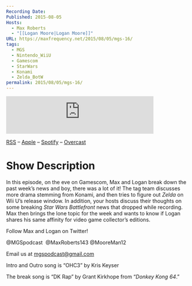 ```yaml
---
Recording Date: 
Published: 2015-08-05
Hosts:
  - Max Roberts
  - "[[Logan Moore|Logan Moore]]"
URL: https://maxfrequency.net/2015/08/05/mgs-16/
tags:
  - MGS
  - Nintendo_WiiU
  - Gamescom
  - StarWars
  - Konami
  - Zelda_BotW
permalink: 2015/08/05/mgs-16/
---
```

<iframe src="https://podcasters.spotify.com/pod/show/millennialgamingspeak/embed/episodes/Episode-16-When-Will-Zelda-on-Wii-U-Arrive-e1adhsq/a-a6ts43r" height="102px" width="400px" frameborder="0" scrolling="no"></iframe>

[RSS](https://anchor.fm/s/74aa3858/podcast/rss) – [Apple](https://podcasts.apple.com/us/podcast/episode-3-gdc-wrap-up/id1000915981?i=1000542222515) – [Spotify](https://open.spotify.com/episode/7wePXT4Bt22LWifVLx3n8y) – [Overcast](https://overcast.fm/+EtIgeWxEU)
# Show Description

In this episode, on the eve on Gamescom, Max and Logan break down the past week’s news and boy, there was a lot of it! The tag team discusses more drama stemming from Konami, and then tries to figure out *Zelda* on Wii U’s release window. In addition, your hosts discuss their thoughts on some breaking *Star Wars Battlefront* news that dropped while recording. Max then brings the lone topic for the week and wants to know if Logan shares his same affinity for video game collector’s editions.

Follow Max and Logan on Twitter!

@MGSpodcast 
@MaxRoberts143
@MooreMan12

Email us at mgspodcast@gmail.com

Intro and Outro song is “OHC3” by Kris Keyser

The break song is “DK Rap” by Grant Kirkhope from “*Donkey Kong 64*.”